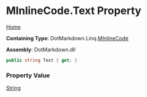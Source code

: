 # MInlineCode\.Text Property

[Home](../../../../README.md)

**Containing Type**: DotMarkdown\.Linq\.[MInlineCode](../README.md)

**Assembly**: DotMarkdown\.dll

```csharp
public string Text { get; }
```

### Property Value

[String](https://docs.microsoft.com/en-us/dotnet/api/system.string)

